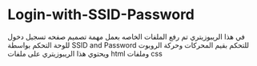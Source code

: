 # Login-with-SSID-Password

في هذا الريبوزيتري تم رفع الملفات الخاصه بعمل مهمة تصميم صفحه تسجيل دخول للوحة التحكم 
بواسطة SSID and Password
للتحكم بقيم المحركات وحركة الروبوت
ويحتوي هذا الريبوزيتري على ملفات html وملفات css  
